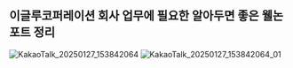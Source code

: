 ## 이글루코퍼레이션 회사 업무에 필요한 알아두면 좋은 웰논 포트 정리 
![KakaoTalk_20250127_153842064](https://github.com/user-attachments/assets/fbfe5257-2544-48f5-bdc1-4b948a8f4ac6)
![KakaoTalk_20250127_153842064_01](https://github.com/user-attachments/assets/039175a5-9ba3-4c65-9b67-863f9ca6b445)
